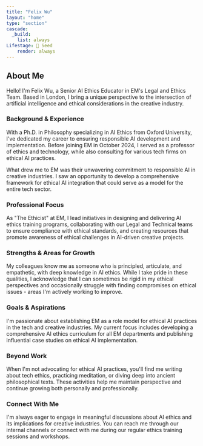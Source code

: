 ```yaml
---
title: "Felix Wu"
layout: "home"
type: "section"
cascade:
  _build:
    list: always
Lifestage: 🌱 Seed
    render: always
---
```

## About Me

Hello! I'm Felix Wu, a Senior AI Ethics Educator in EM's Legal and Ethics Team. Based in London, I bring a unique perspective to the intersection of artificial intelligence and ethical considerations in the creative industry.

### Background & Experience

With a Ph.D. in Philosophy specializing in AI Ethics from Oxford University, I've dedicated my career to ensuring responsible AI development and implementation. Before joining EM in October 2024, I served as a professor of ethics and technology, while also consulting for various tech firms on ethical AI practices.

What drew me to EM was their unwavering commitment to responsible AI in creative industries. I saw an opportunity to develop a comprehensive framework for ethical AI integration that could serve as a model for the entire tech sector.

### Professional Focus

As "The Ethicist" at EM, I lead initiatives in designing and delivering AI ethics training programs, collaborating with our Legal and Technical teams to ensure compliance with ethical standards, and creating resources that promote awareness of ethical challenges in AI-driven creative projects.

### Strengths & Areas for Growth

My colleagues know me as someone who is principled, articulate, and empathetic, with deep knowledge in AI ethics. While I take pride in these qualities, I acknowledge that I can sometimes be rigid in my ethical perspectives and occasionally struggle with finding compromises on ethical issues - areas I'm actively working to improve.

### Goals & Aspirations

I'm passionate about establishing EM as a role model for ethical AI practices in the tech and creative industries. My current focus includes developing a comprehensive AI ethics curriculum for all EM departments and publishing influential case studies on ethical AI implementation.

### Beyond Work

When I'm not advocating for ethical AI practices, you'll find me writing about tech ethics, practicing meditation, or diving deep into ancient philosophical texts. These activities help me maintain perspective and continue growing both personally and professionally.

### Connect With Me

I'm always eager to engage in meaningful discussions about AI ethics and its implications for creative industries. You can reach me through our internal channels or connect with me during our regular ethics training sessions and workshops.